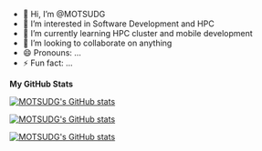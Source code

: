 - 👋 Hi, I’m @MOTSUDG
- 👀 I’m interested in Software Development and HPC
- 🌱 I’m currently learning HPC cluster and mobile development
- 💞️ I’m looking to collaborate on anything
- 😄 Pronouns: ...
- ⚡ Fun fact: ...

<b>My GitHub Stats</b>

[![MOTSUDG's GitHub stats](https://github-readme-stats.vercel.app/api?username=motsudg)](https://github.com/anuraghazra/github-readme-stats)

[![MOTSUDG's GitHub stats](https://github-readme-streak-stats.herokuapp.com/?user=motsudg)]((https://github-readme-streak-stats.herokuapp.com/?user=motsudg))

[![MOTSUDG's GitHub stats](https://github-readme-stats.vercel.app/api/top-langs/?username=motsudg)]((https://github-readme-stats.vercel.app/api/top-langs/?username=motsudg))

<!---
MOTSUDG/MOTSUDG is a ✨ special ✨ repository because its `README.md` (this file) appears on your GitHub profile.
You can click the Preview link to take a look at your changes.
--->
